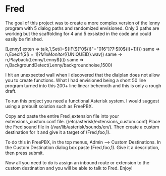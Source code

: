 # Fred
The goal of this project was to create a more complex version of the lenny program with 5 dialog paths and randomized envisioned.
 Only 3 paths are working but the scaffolding for 4 and 5 exsisted in the code and could easily be finished.
 
 [Lenny]
exten => talk,1,Set(i=${IF($["0${i}"="016"]?7:$[0${i}+1])})
same => n,ExecIf($[${i}=1]?MixMonitor(${UNIQUEID}.wav))
same => n,Playback(Lenny/Lenny${i})
same => n,BackgroundDetect(Lenny/backgroundnoise,1500)

I hit an unexpected wall when I discovered that the dialplan does not allow you to create functions.
What I had envisioned being a short 50 line program turned into this 200+ line linear behemoth and this is only a rough draft.

To run this project you need a functional Asterisk system. I would suggest using a prebuilt solution such as FreePBX.

Copy and paste the entire Fred_extension file into your extensions_custom.conf file. (/etc/asterisk/extensions_custom.conf)
Place the Fred sound file in (/var/lib/asterisk/sounds/en/).
Then create a custom destination for it and give it a target of (Fred,foo,1).

To do this in FreePBX, in the top menus,
Admin –> Custom Destinations.
In the Custom Destination dialog box paste (Fred,foo,1).
Give it a description, then press submit.

Now all you need to do is assign an inbound route or extension to the custom destination and you will be able to talk to Fred.
Enjoy!
